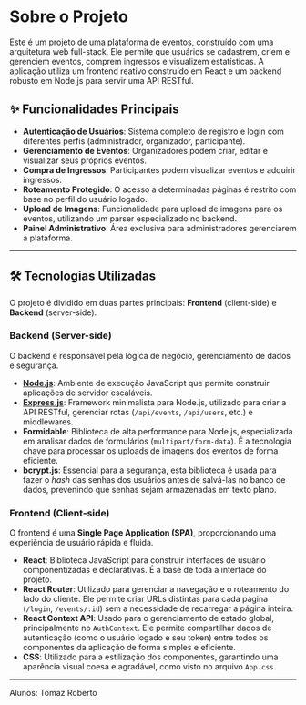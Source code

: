 # Sobre o Projeto

Este é um projeto de uma plataforma de eventos, construído com uma arquitetura web full-stack. Ele permite que usuários se cadastrem, criem e gerenciem eventos, comprem ingressos e visualizem estatísticas. A aplicação utiliza um frontend reativo construído em React e um backend robusto em Node.js para servir uma API RESTful.

## ✨ Funcionalidades Principais

*   **Autenticação de Usuários**: Sistema completo de registro e login com diferentes perfis (administrador, organizador, participante).
*   **Gerenciamento de Eventos**: Organizadores podem criar, editar e visualizar seus próprios eventos.
*   **Compra de Ingressos**: Participantes podem visualizar eventos e adquirir ingressos.
*   **Roteamento Protegido**: O acesso a determinadas páginas é restrito com base no perfil do usuário logado.
*   **Upload de Imagens**: Funcionalidade para upload de imagens para os eventos, utilizando um parser especializado no backend.
*   **Painel Administrativo**: Área exclusiva para administradores gerenciarem a plataforma.

---

## 🛠️ Tecnologias Utilizadas

O projeto é dividido em duas partes principais: **Frontend** (client-side) e **Backend** (server-side).

### Backend (Server-side)

O backend é responsável pela lógica de negócio, gerenciamento de dados e segurança.

*   **[Node.js](https://nodejs.org/)**: Ambiente de execução JavaScript que permite construir aplicações de servidor escaláveis.
*   **[Express.js](https://expressjs.com/pt-br/)**: Framework minimalista para Node.js, utilizado para criar a API RESTful, gerenciar rotas (`/api/events`, `/api/users`, etc.) e middlewares.
*   **Formidable**: Biblioteca de alta performance para Node.js, especializada em analisar dados de formulários (`multipart/form-data`). É a tecnologia chave para processar os uploads de imagens dos eventos de forma eficiente.
*   **bcrypt.js**: Essencial para a segurança, esta biblioteca é usada para fazer o *hash* das senhas dos usuários antes de salvá-las no banco de dados, prevenindo que senhas sejam armazenadas em texto plano.

### Frontend (Client-side)

O frontend é uma **Single Page Application (SPA)**, proporcionando uma experiência de usuário rápida e fluida.

*   **React**: Biblioteca JavaScript para construir interfaces de usuário componentizadas e declarativas. É a base de toda a interface do projeto.
*   **React Router**: Utilizado para gerenciar a navegação e o roteamento do lado do cliente. Ele permite criar URLs distintas para cada página (`/login`, `/events/:id`) sem a necessidade de recarregar a página inteira.
*   **React Context API**: Usado para o gerenciamento de estado global, principalmente no `AuthContext`. Ele permite compartilhar dados de autenticação (como o usuário logado e seu token) entre todos os componentes da aplicação de forma simples e eficiente.
*   **CSS**: Utilizado para a estilização dos componentes, garantindo uma aparência visual coesa e agradável, como visto no arquivo `App.css`.

---

Alunos: Tomaz 
        Roberto 
